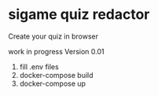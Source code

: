 # sigame quiz redactor

Create your quiz in browser


work in progress Version 0.01


1) fill .env files
2) docker-compose build
3) docker-compose up
